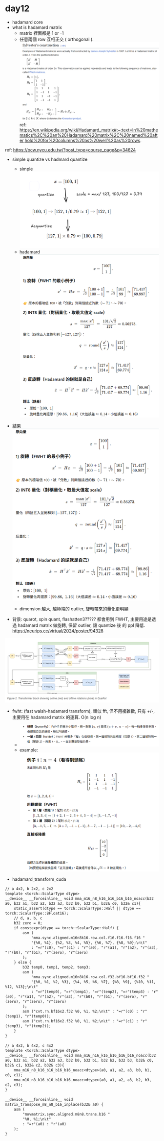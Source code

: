 # day12
- hadamard core
- what is hadamard matrix 
  - matrix 裡面都是 1 or -1
  - 任意兩個 row 互相正交 ( orthogonal ). 
![alt text](image-5.png)
ref: https://en.wikipedia.org/wiki/Hadamard_matrix#:~:text=In%20mathematics%2C%20an%20Hadamard%20matrix%2C%20named%20after,hold%20for%20columns%20as%20well%20as%20rows.

ref: https://ocw.nycu.edu.tw/?post_type=course_page&p=34624  

- simple quantize vs hadmard quantize
  - simple
![zzz](image-1.png)
  - hadamard 
![alt text](image-2.png)
- 結果
![alt text](image-3.png)
    - dimension 越大, 越極端的 outlier, 旋轉帶來的量化更明顯
  
- 背景: quarot, spin quant, flashatten3????? 都會用到 FWHT, 主要用途是透過 hadamard matrix 做旋轉, 保留 outlier, 讓 quantize 後 的 ppl 降低. 
https://neurips.cc/virtual/2024/poster/94328


![alt text](image.png)



- fwht: (fast walsh-hadamard transform), 類似 fft, 但不用複雜數, 只有 +/-, 主要用在 hadamard matrix 的運算. O(n log n)
  - ![alt text](image-7.png)
  - example: ![alt text](image-6.png)

- hadamard_transform_cuda 
```
// a 4x2, b 2x2, c 2x2
template <torch::ScalarType dtype>
__device__ __forceinline__ void mma_m16_n8_k16_b16_b16_b16_noacc(b32 a0, b32 a1, b32 a2, b32 a3, b32 b0, b32 b1, b32& c0, b32& c1){
    static_assert(dtype == torch::ScalarType::Half || dtype == torch::ScalarType::BFloat16);
    // d, a, b, c
    b32 zero = 0;
    if constexpr(dtype == torch::ScalarType::Half) {
        asm (
            "mma.sync.aligned.m16n8k16.row.col.f16.f16.f16.f16 "
            "{%0, %1}, {%2, %3, %4, %5}, {%6, %7}, {%8, %9};\n\t"
            : "=r"(c0), "=r"(c1) : "r"(a0), "r"(a1), "r"(a2), "r"(a3), "r"(b0), "r"(b1), "r"(zero), "r"(zero)
        );
    } else {
        b32 temp0, temp1, temp2, temp3;
        asm (
            "mma.sync.aligned.m16n8k16.row.col.f32.bf16.bf16.f32 "
            "{%0, %1, %2, %3}, {%4, %5, %6, %7}, {%8, %9}, {%10, %11, %12, %13};\n\t"
            : "=r"(temp0), "=r"(temp1), "=r"(temp2), "=r"(temp3) : "r"(a0), "r"(a1), "r"(a2), "r"(a3), "r"(b0), "r"(b1), "r"(zero), "r"(zero), "r"(zero), "r"(zero)
        );
        asm ("cvt.rn.bf16x2.f32 %0, %1, %2;\n\t" : "=r"(c0) : "r"(temp1), "r"(temp0));
        asm ("cvt.rn.bf16x2.f32 %0, %1, %2;\n\t" : "=r"(c1) : "r"(temp3), "r"(temp2));
    }
}

// a 4x2, b 4x2, c 4x2
template <torch::ScalarType dtype>
__device__ __forceinline__ void mma_m16_n16_k16_b16_b16_b16_noacc(b32 a0, b32 a1, b32 a2, b32 a3, b32 b0, b32 b1, b32 b2, b32 b3, b32& c0, b32& c1, b32& c2, b32& c3){
    mma_m16_n8_k16_b16_b16_b16_noacc<dtype>(a0, a1, a2, a3, b0, b1, c0, c1);
    mma_m16_n8_k16_b16_b16_b16_noacc<dtype>(a0, a1, a2, a3, b2, b3, c2, c3);
}

__device__ __forceinline__ void matrix_transpose_m8_n8_b16_inplace(b32& a0) {
    asm (
        "movmatrix.sync.aligned.m8n8.trans.b16 "
        "%0, %1;\n\t"
        : "=r"(a0) : "r"(a0)
    );
}
```